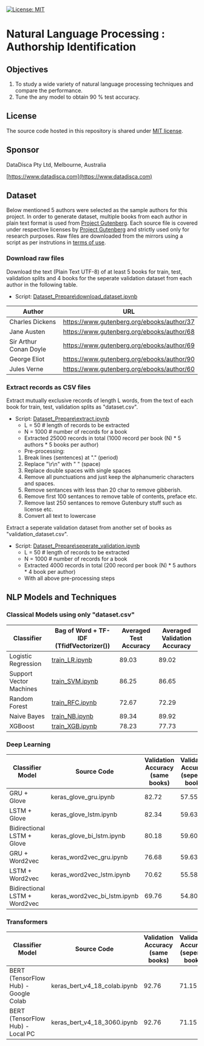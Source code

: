 [![License: MIT](https://img.shields.io/badge/License-MIT-yellow.svg)](https://opensource.org/licenses/MIT)
# Natural Language Processing : Authorship Identification

## Objectives

1. To study a wide variety of natural language processing techniques and compare the performance.
2. Tune the any model to obtain 90 % test accuracy.

## License

The source code hosted in this repository is shared under [MIT license](LICENSE).

## Sponsor

DataDisca Pty Ltd, Melbourne, Australia

[https://www.datadisca.com](https://www.datadisca.com)

## Dataset

Below mentioned 5 authors were selected as the sample authors for this project.
In order to generate dataset, multiple books from each author in plain text format is used from [Project Gutenberg](https://www.gutenberg.org/).
Each source file is covered under respective licenses by [Project Gutenberg](https://www.gutenberg.org/) and strictly used only for research purposes. Raw files are downloaded from the mirrors using a script as per instrutions in [terms of use](https://www.gutenberg.org/policy/terms_of_use.html).
 
###  Download raw files

Download the text (Plain Text UTF-8) of at least 5 books for train, test, validation splits and 4 books for the seperate validation dataset from each author in the following table.  
* Script: [Dataset_Prepare\download_dataset.ipynb](Dataset_Prepare/download_dataset.ipynb)

| Author | URL |
|--------|-----|
| Charles Dickens |  https://www.gutenberg.org/ebooks/author/37  |
| Jane Austen |  https://www.gutenberg.org/ebooks/author/68  |
| Sir Arthur Conan Doyle | https://www.gutenberg.org/ebooks/author/69  |
| George Eliot |  https://www.gutenberg.org/ebooks/author/90  |
| Jules Verne |  https://www.gutenberg.org/ebooks/author/60  |
  
###  Extract records as CSV files

Extract mutually exclusive records of length L words, from the text of each book for train, test, validation splits as "dataset.csv".  
* Script: [Dataset_Prepare\extract.ipynb](Dataset_Prepare/extract.ipynb)
  + L = 50 # length of records to be extracted
  + N = 1000 # number of records for a book
  + Extracted 25000 records in total (1000 record per book (N) * 5 authors * 5 books per author)
  + Pre-processing:
   1. Break lines (sentences) at "." (period)
   2. Replace "\r\n" with " " (space)
   3. Replace double spaces with single spaces
   4. Remove all punctuations and just keep the alphanumeric characters and spaces.
   5. Remove sentances with less than 20 char to remove gibberish.
   6. Remove first 100 sentances to remove table of contents, preface etc.
   7. Remove last 250 sentances to remove Gutenbury stuff such as license etc.
   8. Convert all text to lowercase 

Extract a seperate validation dataset from another set of books as "validation_dataset.csv".  
* Script: [Dataset_Prepare\seperate_validation.ipynb](Dataset_Prepare/seperate_validation.ipynb)
  + L = 50 # length of records to be extracted
  + N = 1000 # number of records for a book
  + Extracted 4000 records in total (200 record per book (N) * 5 authors * 4 book per author)
  + With all above pre-processing steps


## NLP Models and Techniques

### Classical Models using only "dataset.csv"

| Classifier              | Bag of Word + TF-IDF (TfidfVectorizer())         | Averaged Test Accuracy | Averaged Validation Accuracy |
|-------------------------|-----------------|-------------------|-------------------|
| Logistic Regression     | [train_LR.ipynb](Classical_Models/train_LR.ipynb)  | 89.03             | 89.02                |
| Support Vector Machines | [train_SVM.ipynb](Classical_Models/train_SVM.ipynb) |86.25              |86.65             |
| Random Forest           | [train_RFC.ipynb](Classical_Models/train_RFC.ipynb) |72.67     |72.29            |
| Naive Bayes             | [train_NB.ipynb](Classical_Models/train_NB.ipynb) |89.34         |89.92             |
| XGBoost                 | [train_XGB.ipynb](Classical_Models/train_XGB.ipynb) |78.23     |77.73          |

### Deep Learning

 Classifier Model              | Source Code         | Validation Accuracy (same books) |  Validation Accuracy (seperate books) |
|-------------------------|-----------------|-------------------|-------------------|
| GRU + Glove      |keras_glove_gru.ipynb  |82.72    | 57.55   |
| LSTM + Glove  | keras_glove_lstm.ipynb |  82.34            |59.63       |
|  Bidirectional LSTM + Glove | keras_glove_bi_lstm.ipynb  |   80.18 |     59.60 |
| GRU + Word2vec  | keras_word2vec_gru.ipynb  |    76.68   |  59.63  |
| LSTM + Word2vec   | keras_word2vec_lstm.ipynb  | 70.62             |      55.58 |          
|  Bidirectional LSTM + Word2vec| keras_word2vec_bi_lstm.ipynb |69.76  |   54.80   |     

### Transformers

| Classifier Model              | Source Code         | Validation Accuracy (same books) |  Validation Accuracy (seperate books) |
|-------------------------|-----------------|-------------------|-------------------|            
|  BERT (TensorFlow Hub) - Google Colab      |keras_bert_v4_18_colab.ipynb   | 92.76  |     71.15 |  
|  BERT (TensorFlow Hub) - Local PC    |keras_bert_v4_18_3060.ipynb   | 92.76  |     71.15 | 
